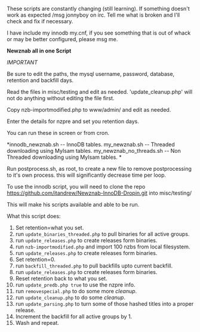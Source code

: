 These scripts are constantly changing (still learning). If something doesn't work as expected 
/msg jonnyboy on irc. Tell me what is broken and I'll check and fix if necessary.

I have include my innodb my.cnf, if you see something that is out of whack or may be better configured,
please msg me.

**Newznab all in one Script**


*IMPORTANT*

Be sure to edit the paths, the mysql username, password, database, retention and backfill days.

Read the files in misc/testing and edit as needed. 'update_cleanup.php' will not do anything without editing the file first.

Copy nzb-importmodified.php to www/admin/ and edit as needed.

Enter the details for nzpre and set you retention days.

You can run these in screen or from cron.

*innodb_newznab.sh         -- InnoDB tables.
my_newznab.sh             -- Threaded downloading using MyIsam tables.
my_newznab_no_threads.sh  -- Non Threaded downloading using MyIsam tables.
*

Run postprocess.sh, as root, to create a new file to remove postprocessing to it's own process. this will significantly decrease time per loop.

To use the innodb script, you will need to clone the repo https://github.com/itandrew/Newznab-InnoDB-Dropin.git into misc/testing/

This will make his scripts available and able to be run.

What this script does:

1.  Set retention=what you set.
2.  run `update_binaries_threaded.php` to pull binaries for all active groups.
3.  run `update_releases.php` to create releases form binaries.
4.  run `nzb-importmodified.php` and import 100 nzbs from local filesystem.
5.  run `update_releases.php` to create releases form binaries.
6.  Set retention=0.
7.  run `backfill_threaded.php` to pull backfills upto current backfill.
8.  run `update_releases.php` to create releases form binaries.
9.  Reset retention back to what you set.
10. run `update_predb.php true` to use the nzpre info.
11. run `removespecial.php` to do some more *cleanup*. 
12. run `update_cleanup.php` to do some *cleanup*.
13. run `update_parsing.php` to turn some of those hashed titles into a proper release.
14. Increment the backfill for all active groups by 1.
15. Wash and repeat.
